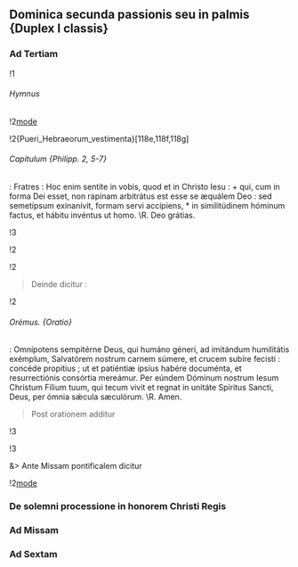 ## Dominica secunda passionis seu in palmis {Duplex I classis}

### Ad Tertiam

!1[](deus)

###### Hymnus

!2[mode](Nunc_Sancte)

!2{Pueri_Hebraeorum_vestimenta}[118e,118f,118g]

###### Capitulum {Philipp. 2, 5-7}

: Fratres : Hoc enim sentíte in vobis, quod et in Christo Iesu : +
qui, cum in forma Dei esset, non rapínam arbitrátus est esse se æquálem Deo :
sed semetípsum exinanívit, formam servi accípiens, \*
in similitúdinem hóminum factus, et hábitu invéntus ut homo.
\R. Deo grátias.

!3[](versiculi/erue_a_framea)

!2[](varia/kyrie_eleison)

!2[](varia/pater_noster_secreto)

> Deinde dicitur :

!2[](versiculi/dominus_vobiscum)

###### Orémus. {Oratio}

: Omnípotens sempitérne Deus, qui humáno géneri,
ad imitándum humilitátis exémplum, Salvatórem nostrum carnem súmere,
et crucem subíre fecísti : concéde propítius ; ut et patiéntiæ ipsíus habére documénta,
et resurrectiónis consórtia mereámur.
Per eúndem Dóminum nostrum Iesum Christum Fílium tuum,
qui tecum vivit et regnat in unitáte Spíritus Sancti, Deus, per ómnia sǽcula sæculórum.
\R. Amen.

> Post orationem additur

!3[](versiculi/dominus_vobiscum)

!3[](versiculi/benedicamus_domino.simplex)

&> Ante Missam pontificalem dicitur

!2[mode](versiculi/benedicamus_domino.pontificalis)

### De solemni processione in honorem Christi Regis <Ad processionem>

### Ad Missam

### Ad Sextam
